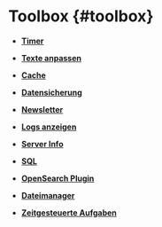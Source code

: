 # Toolbox {#toolbox}

-   **[Timer](9_1_Timer.md)**  

-   **[Texte anpassen](9_2_Texte_anpassen.md)**  

-   **[Cache](9_3_Cache.md)**  

-   **[Datensicherung](9_4_Datensicherung.md)**  

-   **[Newsletter](9_5_Newsletter.md)**  

-   **[Logs anzeigen](9_6_Logs_anzeigen.md)**  

-   **[Server Info](9_7_Server_Info.md)**  

-   **[SQL](9_8_SQL.md)**  

-   **[OpenSearch Plugin](9_9_OpenSearch_Plugin.md)**  

-   **[Dateimanager](9_10_Dateimanager.md)**  

-   **[Zeitgesteuerte Aufgaben](9_11_ZeitgesteuerteAufgaben.md)**  


